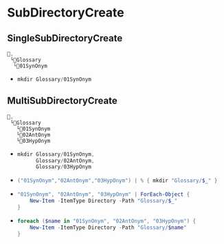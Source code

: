 # SubDirectoryCreate
## SingleSubDirectoryCreate
```
📌.
 └📁Glossary
  └📁01SynOnym
```
- ```ps1
  mkdir Glossary/01SynOnym
  ```

## MultiSubDirectoryCreate
```
📌.
 └📁Glossary
   └📁01SynOnym
   └📁02AntOnym
   └📁03HypOnym
```
- ```ps1
  mkdir Glossary/01SynOnym,
        Glossary/02AntOnym,
        Glossary/03HypOnym
  ```
- ```ps1
  ("01SynOnym","02AntOnym","03HypOnym") | % { mkdir "Glossary/$_" }
  ```
- ```ps1
  "01SynOnym", "02AntOnym", "03HypOnym" | ForEach-Object {
      New-Item -ItemType Directory -Path "Glossary/$_"
  }
  ```
- ```ps1
  foreach ($name in "01SynOnym", "02AntOnym", "03HypOnym") {
      New-Item -ItemType Directory -Path "Glossary/$name"
  }
  ```
